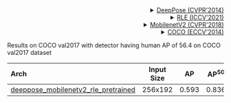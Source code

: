 <!-- [ALGORITHM] -->

<details>
<summary align="right"><a href="http://openaccess.thecvf.com/content_cvpr_2014/html/Toshev_DeepPose_Human_Pose_2014_CVPR_paper.html">DeepPose (CVPR'2014)</a></summary>

```bibtex
@inproceedings{toshev2014deeppose,
  title={Deeppose: Human pose estimation via deep neural networks},
  author={Toshev, Alexander and Szegedy, Christian},
  booktitle={Proceedings of the IEEE conference on computer vision and pattern recognition},
  pages={1653--1660},
  year={2014}
}
```

</details>

<!-- [ALGORITHM] -->

<details>
<summary align="right"><a href="https://arxiv.org/abs/2107.11291">RLE (ICCV'2021)</a></summary>

```bibtex
@inproceedings{li2021human,
  title={Human pose regression with residual log-likelihood estimation},
  author={Li, Jiefeng and Bian, Siyuan and Zeng, Ailing and Wang, Can and Pang, Bo and Liu, Wentao and Lu, Cewu},
  booktitle={Proceedings of the IEEE/CVF International Conference on Computer Vision},
  pages={11025--11034},
  year={2021}
}
```

</details>

<!-- [BACKBONE] -->

<details>
<summary align="right"><a href="http://openaccess.thecvf.com/content_cvpr_2018/html/Sandler_MobileNetV2_Inverted_Residuals_CVPR_2018_paper.html">MobilenetV2 (CVPR'2018)</a></summary>

```bibtex
@inproceedings{sandler2018mobilenetv2,
  title={Mobilenetv2: Inverted residuals and linear bottlenecks},
  author={Sandler, Mark and Howard, Andrew and Zhu, Menglong and Zhmoginov, Andrey and Chen, Liang-Chieh},
  booktitle={Proceedings of the IEEE conference on computer vision and pattern recognition},
  pages={4510--4520},
  year={2018}
}
```

</details>

<!-- [DATASET] -->

<details>
<summary align="right"><a href="https://link.springer.com/chapter/10.1007/978-3-319-10602-1_48">COCO (ECCV'2014)</a></summary>

```bibtex
@inproceedings{lin2014microsoft,
  title={Microsoft coco: Common objects in context},
  author={Lin, Tsung-Yi and Maire, Michael and Belongie, Serge and Hays, James and Perona, Pietro and Ramanan, Deva and Doll{\'a}r, Piotr and Zitnick, C Lawrence},
  booktitle={European conference on computer vision},
  pages={740--755},
  year={2014},
  organization={Springer}
}
```

</details>

Results on COCO val2017 with detector having human AP of 56.4 on COCO val2017 dataset

| Arch                                          | Input Size |  AP   | AP<sup>50</sup> | AP<sup>75</sup> |  AR   | AR<sup>50</sup> |                     ckpt                      |                      log                      |
| :-------------------------------------------- | :--------: | :---: | :-------------: | :-------------: | :---: | :-------------: | :-------------------------------------------: | :-------------------------------------------: |
| [deeppose_mobilenetv2_rle_pretrained](/configs/body_2d_keypoint/topdown_regression/coco/td-reg_mobilenetv2_rle-pretrained-8xb64-210e_coco-256x192.py) |  256x192   | 0.593 |      0.836      |      0.660      | 0.644 |      0.877      | [ckpt](https://download.openmmlab.com/mmpose/v1/body_2d_keypoint/topdown_regression/coco/td-reg_mobilenetv2_rle-pretrained-8xb64-210e_coco-256x192-39b73bd5_20220922.pth) | [log](https://download.openmmlab.com/mmpose/v1/body_2d_keypoint/topdown_regression/coco/td-reg_mobilenetv2_rle-pretrained-8xb64-210e_coco-256x192-39b73bd5_20220922.log.json) |
